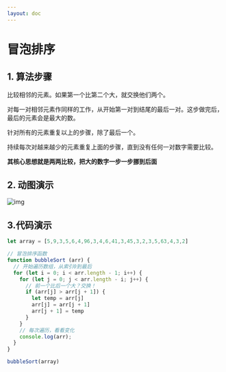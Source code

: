 ```yaml
---
layout: doc
---
```


#  冒泡排序



## 1. 算法步骤

比较相邻的元素。如果第一个比第二个大，就交换他们两个。

对每一对相邻元素作同样的工作，从开始第一对到结尾的最后一对。这步做完后，最后的元素会是最大的数。

针对所有的元素重复以上的步骤，除了最后一个。

持续每次对越来越少的元素重复上面的步骤，直到没有任何一对数字需要比较。




**其核心思想就是两两比较，把大的数字一步一步挪到后面**

## 2. 动图演示

![img](https://www.runoob.com/wp-content/uploads/2019/03/bubbleSort.gif)



## 3.代码演示

```js
let array = [5,9,3,5,6,4,96,3,4,6,41,3,45,3,2,3,5,63,4,3,2]

// 冒泡排序函数
function bubbleSort (arr) {
  // 开始遍历数组，从索引0到最后
  for (let i = 0; i < arr.length - 1; i++) {
    for (let j = 0; j < arr.length - i; j++) {
      // 前一个比后一个大？交换！
      if (arr[j] > arr[j + 1]) {
        let temp = arr[j]
        arr[j] = arr[j + 1]
        arr[j + 1] = temp
      }
    }
    // 每次遍历，看看变化
    console.log(arr);
  }
}

bubbleSort(array)
```


